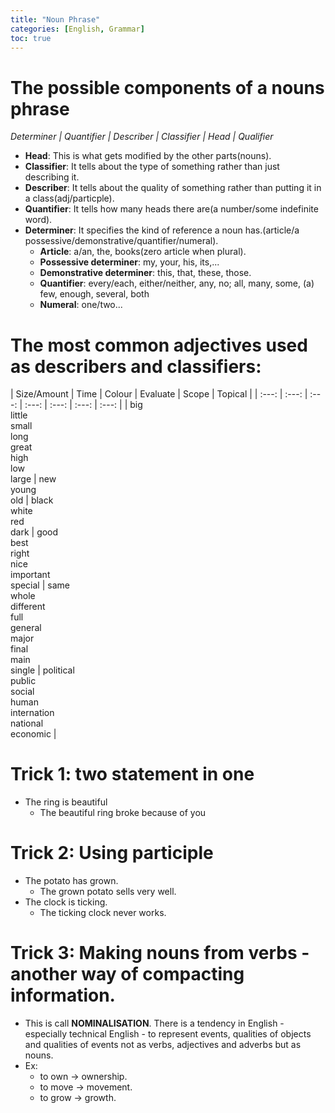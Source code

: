```yaml
---
title: "Noun Phrase"
categories: [English, Grammar]
toc: true
---
```


# The possible components of a nouns phrase
*Determiner | Quantifier | Describer | Classifier | Head | Qualifier*
* **Head**: This is what gets modified by the other parts(nouns).
* **Classifier**: It tells about the type of something rather than just describing it.
* **Describer**: It tells about the quality of something rather than putting it in a class(adj/particple). 
* **Quantifier**: It tells how many heads there are(a number/some indefinite word).
* **Determiner**: It specifies the kind of reference a noun has.(article/a possessive/demonstrative/quantifier/numeral).
  * **Article**: a/an, the, books(zero article when plural).
  * **Possessive determiner**: my, your, his, its,...
  * **Demonstrative determiner**: this, that, these, those.
  * **Quantifier**: every/each, either/neither, any, no; all, many, some, (a) few, enough, several, both
  * **Numeral**: one/two...

# The most common adjectives used as describers and classifiers:
| Size/Amount | Time | Colour | Evaluate | Scope | Topical |
| :---: | :---: | :---: | :---: | :---: | :---: | :---: |
| big <br> little <br> small <br> long <br> great <br> high <br> low <br> large | new <br> young <br> old | black <br> white <br> red <br> dark | good <br> best <br> right <br> nice <br> important <br> special | same <br> whole <br> different <br> full <br> general <br> major <br> final <br> main <br> single | political <br> public <br> social <br> human <br> internation <br> national <br> economic |

# Trick 1: two statement in one
* The ring is beautiful
  * The beautiful ring broke because of you 

# Trick 2: Using participle 
* The potato has grown.
  * The grown potato sells very well.
* The clock is ticking.
  * The ticking clock never works.
# Trick 3: Making nouns from verbs - another way of compacting information.
* This is call **NOMINALISATION**. There is a tendency in English - especially technical English - to represent events, qualities of objects and qualities of events not as verbs, adjectives and adverbs but as nouns.
* Ex:
  * to own -> ownership.
  * to move -> movement.
  * to grow -> growth.